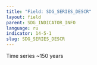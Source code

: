 ```yaml
---
title: "Field: SDG_SERIES_DESCR"
layout: field
parent: SDG_INDICATOR_INFO
language: ru
indicator: 14-5-1
slug: SDG_SERIES_DESCR
---
```

Time series
 ~150 years